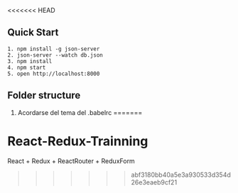 <<<<<<< HEAD
## Quick Start

```
1. npm install -g json-server
2. json-server --watch db.json
3. npm install
4. npm start
5. open http://localhost:8000
```

## Folder structure

1. Acordarse del tema del .babelrc
=======
# React-Redux-Trainning
React + Redux + ReactRouter + ReduxForm
>>>>>>> abf3180bb40a5e3a930533d354d26e3eaeb9cf21
